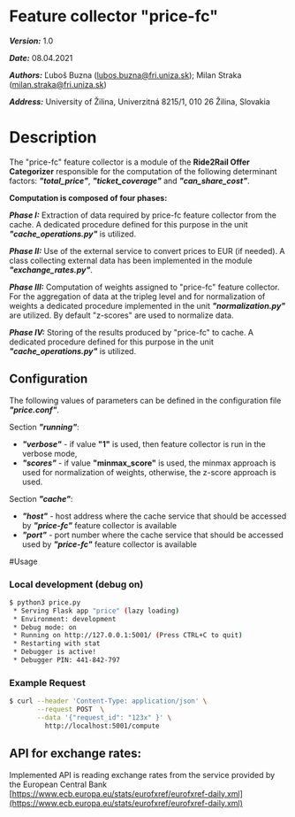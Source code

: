 # Feature collector "price-fc"
***Version:*** 1.0

***Date:*** 08.04.2021

***Authors:*** Ľuboš Buzna (lubos.buzna@fri.uniza.sk); Milan Straka (milan.straka@fri.uniza.sk)

***Address:*** University of Žilina, Univerzitná 8215/1, 010 26 Žilina, Slovakia

# Description 

The "price-fc" feature collector is  a module of the **Ride2Rail Offer Categorizer** responsible for the computation of the following determinant factors: ***"total_price"***, ***"ticket_coverage"*** and
 ***"can_share_cost"***.

**Computation is composed of four phases:**

***Phase I:***   Extraction of data required by price-fc feature collector from the cache. A dedicated procedure defined for
            this purpose in the unit ***"cache_operations.py"*** is utilized.

***Phase II:***  Use of the external service to convert prices to EUR (if needed). A class collecting external data has been
            implemented in the module ***"exchange_rates.py"***.

***Phase III:*** Computation of weights assigned to "price-fc" feature collector. For the aggregation of data at the tripleg level and for
            normalization of weights a dedicated procedure implemented in the unit ***"normalization.py"*** are utilized.
            By default "z-scores" are used to normalize data.

***Phase IV:*** Storing of the results produced by "price-fc" to cache. A dedicated procedure defined for
            this purpose in the unit ***"cache_operations.py"*** is utilized.

## Configuration

The following values of parameters can be defined in the configuration file ***"price.conf"***.

Section ***"running"***:
- ***"verbose"*** - if value __"1"__ is used, then feature collector is run in the verbose mode,
- ***"scores"*** - if  value __"minmax_score"__ is used, the minmax approach is used for normalization of weights, otherwise, the z-score approach is used. 

Section ***"cache"***: 
- ***"host"*** - host address where the cache service that should be accessed by ***"price-fc"*** feature collector is available
- ***"port"*** - port number where the cache service that should be accessed used by ***"price-fc"*** feature collector is available

#Usage
### Local development (debug on)
```bash
$ python3 price.py
 * Serving Flask app "price" (lazy loading)
 * Environment: development
 * Debug mode: on
 * Running on http://127.0.0.1:5001/ (Press CTRL+C to quit)
 * Restarting with stat
 * Debugger is active!
 * Debugger PIN: 441-842-797
```

### Example Request
```bash
$ curl --header 'Content-Type: application/json' \
       --request POST  \
       --data '{"request_id": "123x" }' \
         http://localhost:5001/compute
```



## API for exchange rates:
Implemented API is reading exchange rates from the service provided by the European Central Bank 
[https://www.ecb.europa.eu/stats/eurofxref/eurofxref-daily.xml](https://www.ecb.europa.eu/stats/eurofxref/eurofxref-daily.xml)
